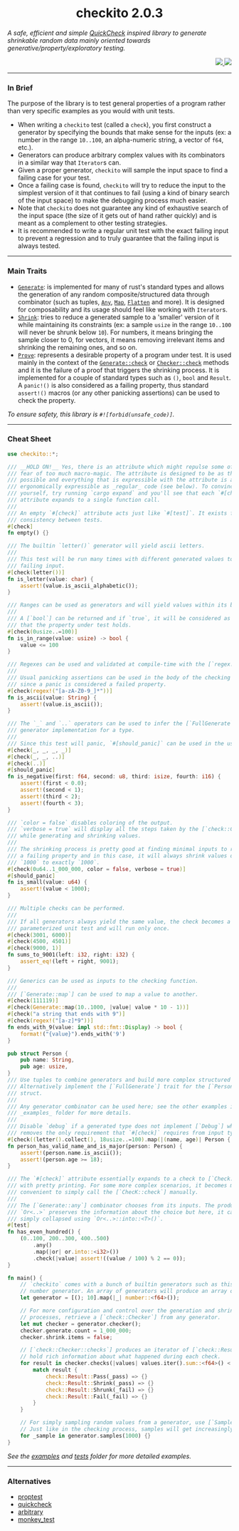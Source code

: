 <div align="center"> <h1> checkito 2.0.3 </h1> </div>

<p align="center">
    <em> 

A safe, efficient and simple [QuickCheck](https://hackage.haskell.org/package/QuickCheck) inspired library to generate shrinkable random data mainly oriented towards generative/property/exploratory testing.
    </em>
</p>

<div align="right">
    <a href="https://github.com/Magicolo/checkito/actions/workflows/test.yml"> <img src="https://github.com/Magicolo/checkito/actions/workflows/test.yml/badge.svg"> </a>
    <a href="https://crates.io/crates/checkito"> <img src="https://img.shields.io/crates/v/checkito.svg"> </a>
</div>

---
### In Brief

The purpose of the library is to test general properties of a program rather than very specific examples as you would with unit tests. 

- When writing a `checkito` test (called a `check`), you first construct a generator by specifying the bounds that make sense for the inputs (ex: a number in the range `10..100`, an alpha-numeric string, a vector of `f64`, etc.). 
- Generators can produce arbitrary complex values with its combinators in a similar way that `Iterator`s can.
- Given a proper generator, `checkito` will sample the input space to find a failing case for your test.
- Once a failing case is found, `checkito` will try to reduce the input to the simplest version of it that continues to fail (using a kind of binary search of the input space) to make the debugging process much easier.
- Note that `checkito` does not guarantee any kind of exhaustive search of the input space (the size of it gets out of hand rather quickly) and is meant as a complement to other testing strategies.
- It is recommended to write a regular unit test with the exact failing input to prevent a regression and to truly guarantee that the failing input is always tested.

---
### Main Traits
-   [`Generate`](src/generate.rs): is implemented for many of rust's standard types and allows the generation of any random composite/structured data through combinator (such as tuples, [`Any`](src/any.rs), [`Map`](src/map.rs), [`Flatten`](src/flatten.rs) and more). It is designed for composability and its usage should feel like working with `Iterator`s.
-   [`Shrink`](src/shrink.rs): tries to reduce a generated sample to a 'smaller' version of it while maintaining its constraints (ex: a sample `usize` in the range `10..100` will never be shrunk below `10`). For numbers, it means bringing the sample closer to 0, for vectors, it means removing irrelevant items and shrinking the remaining ones, and so on.
-   [`Prove`](src/prove.rs): represents a desirable property of a program under test. It is used mainly in the context of the [`Generate::check`](src/generate.rs) or [`Checker::check`](src/check.rs) methods and it is the failure of a proof that triggers the shrinking process. It is implemented for a couple of standard types such as `()`, `bool` and `Result`. A `panic!()` is also considered as a failing property, thus standard `assert!()` macros (or any other panicking assertions) can be used to check the property.
   
*To ensure safety, this library is `#![forbid(unsafe_code)]`.*

---
### Cheat Sheet

```rust
use checkito::*;

/// __HOLD ON!__ Yes, there is an attribute which might repulse some of you by
/// fear of too much macro-magic. The attribute is designed to be as thin as
/// possible and everything that is expressible with the attribute is also
/// ergonomically expressible as _regular_ code (see below). To convince
/// yourself, try running `cargo expand` and you'll see that each `#[check]`
/// attribute expands to a single function call.
///
/// An empty `#[check]` attribute acts just like `#[test]`. It exists for
/// consistency between tests.
#[check]
fn empty() {}

/// The builtin `letter()` generator will yield ascii letters.
///
/// This test will be run many times with different generated values to find a
/// failing input.
#[check(letter())]
fn is_letter(value: char) {
    assert!(value.is_ascii_alphabetic());
}

/// Ranges can be used as generators and will yield values within its bounds.
///
/// A [`bool`] can be returned and if `true`, it will be considered as evidence
/// that the property under test holds.
#[check(0usize..=100)]
fn is_in_range(value: usize) -> bool {
    value <= 100
}

/// Regexes can be used and validated at compile-time with the [`regex!`] macro.
///
/// Usual panicking assertions can be used in the body of the checking function
/// since a panic is considered a failed property.
#[check(regex!("[a-zA-Z0-9_]*"))]
fn is_ascii(value: String) {
    assert!(value.is_ascii());
}

/// The `_` and `..` operators can be used to infer the [`FullGenerate`]
/// generator implementation for a type.
///
/// Since this test will panic, `#[should_panic]` can be used in the usual way.
#[check(_, _, _, _)]
#[check(_, _, ..)]
#[check(..)]
#[should_panic]
fn is_negative(first: f64, second: u8, third: isize, fourth: i16) {
    assert!(first < 0.0);
    assert!(second < 1);
    assert!(third < 2);
    assert!(fourth < 3);
}

/// `color = false` disables coloring of the output.
/// `verbose = true` will display all the steps taken by the [`check::Checker`]
/// while generating and shrinking values.
///
/// The shrinking process is pretty good at finding minimal inputs to reproduce
/// a failing property and in this case, it will always shrink values over
/// `1000` to exactly `1000`.
#[check(0u64..1_000_000, color = false, verbose = true)]
#[should_panic]
fn is_small(value: u64) {
    assert!(value < 1000);
}

/// Multiple checks can be performed.
///
/// If all generators always yield the same value, the check becomes a
/// parameterized unit test and will run only once.
#[check(3001, 6000)]
#[check(4500, 4501)]
#[check(9000, 1)]
fn sums_to_9001(left: i32, right: i32) {
    assert_eq!(left + right, 9001);
}

/// Generics can be used as inputs to the checking function.
///
/// [`Generate::map`] can be used to map a value to another.
#[check(111119)]
#[check(Generate::map(10..1000, |value| value * 10 - 1))]
#[check("a string that ends with 9")]
#[check(regex!("[a-z]*9"))]
fn ends_with_9(value: impl std::fmt::Display) -> bool {
    format!("{value}").ends_with('9')
}

pub struct Person {
    pub name: String,
    pub age: usize,
}
/// Use tuples to combine generators and build more complex structured types.
/// Alternatively implement the [`FullGenerate`] trait for the [`Person`]
/// struct.
///
/// Any generator combinator can be used here; see the other examples in the
/// _examples_ folder for more details.
///
/// Disable `debug` if a generated type does not implement [`Debug`] which
/// removes the only requirement that `#[check]` requires from input types.
#[check((letter().collect(), 18usize..=100).map(|(name, age)| Person { name, age }), debug = false)]
fn person_has_valid_name_and_is_major(person: Person) {
    assert!(person.name.is_ascii());
    assert!(person.age >= 18);
}

/// The `#[check]` attribute essentially expands to a check to [`Check::check`]
/// with pretty printing. For some more complex scenarios, it becomes more
/// convenient to simply call the [`ChecK::check`] manually.
///
/// The [`Generate::any`] combinator chooses from its inputs. The produced
/// `Or<..>` preserves the information about the choice but here, it can be
/// simply collapsed using `Or<..>::into::<T>()`.
#[test]
fn has_even_hundred() {
    (0..100, 200..300, 400..500)
        .any()
        .map(|or| or.into::<i32>())
        .check(|value| assert!((value / 100) % 2 == 0));
}

fn main() {
    // `checkito` comes with a bunch of builtin generators such as this generic
    // number generator. An array of generators will produce an array of values.
    let generator = [(); 10].map(|_| number::<f64>());

    // For more configuration and control over the generation and shrinking
    // processes, retrieve a [`check::Checker`] from any generator.
    let mut checker = generator.checker();
    checker.generate.count = 1_000_000;
    checker.shrink.items = false;

    // [`check::Checker::checks`] produces an iterator of [`check::Result`] which
    // hold rich information about what happened during each check.
    for result in checker.checks(|values| values.iter().sum::<f64>() < 1000.0) {
        match result {
            check::Result::Pass(_pass) => {}
            check::Result::Shrink(_pass) => {}
            check::Result::Shrunk(_fail) => {}
            check::Result::Fail(_fail) => {}
        }
    }

    // For simply sampling random values from a generator, use [`Sample::samples`].
    // Just like in the checking process, samples will get increasingly larger.
    for _sample in generator.samples(1000) {}
}
```

_See the [examples](examples/) and [tests](tests/) folder for more detailed examples._

---

### Alternatives
- [proptest](https://crates.io/crates/proptest)
- [quickcheck](https://crates.io/crates/quickcheck)
- [arbitrary](https://crates.io/crates/arbitrary)
- [monkey_test](https://crates.io/crates/monkey_test)

